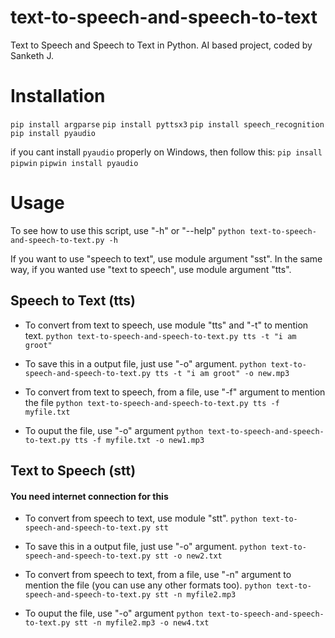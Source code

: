# text-to-speech-and-speech-to-text
Text to Speech and Speech to Text in Python.
AI based project, coded by Sanketh J.

# Installation
`pip install argparse`
`pip install pyttsx3`
`pip install speech_recognition`
`pip install pyaudio`

if you cant install `pyaudio` properly on Windows, then follow this:
`pip insall pipwin`
`pipwin install pyaudio`

# Usage
To see how to use this script, use "-h" or "--help"
`python text-to-speech-and-speech-to-text.py -h` 


If you want to use "speech to text", use module argument "sst".
In the same way, if you wanted use "text to speech", use module argument "tts".

## Speech to Text (tts)
* To convert from text to speech, use module "tts" and "-t" to mention text.
`python text-to-speech-and-speech-to-text.py tts -t "i am groot"`

* To save this in a output file, just use "-o" argument.
`python text-to-speech-and-speech-to-text.py tts -t "i am groot" -o new.mp3`

* To convert from text to speech, from a file, use "-f" argument to mention the file
`python text-to-speech-and-speech-to-text.py tts -f myfile.txt` 

* To ouput the file, use "-o" argument
`python text-to-speech-and-speech-to-text.py tts -f myfile.txt -o new1.mp3`

## Text to Speech (stt)
#### You need internet connection for this
* To convert from speech to text, use module "stt".
`python text-to-speech-and-speech-to-text.py stt`

* To save this in a output file, just use "-o" argument.
`python text-to-speech-and-speech-to-text.py stt -o new2.txt`

* To convert from speech to text, from a file, use "-n" argument to mention the file (you can use any other formats too).
`python text-to-speech-and-speech-to-text.py stt -n myfile2.mp3` 

* To ouput the file, use "-o" argument
`python text-to-speech-and-speech-to-text.py stt -n myfile2.mp3 -o new4.txt`

